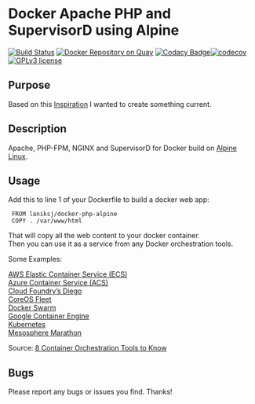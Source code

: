 # Docker Apache PHP and SupervisorD using Alpine
[![Build Status](https://travis-ci.org/LanikSJ/docker-php-alpine.svg?branch=master)](https://travis-ci.org/LanikSJ/docker-php-alpine) [![Docker Repository on Quay](https://quay.io/repository/laniksj/docker-php-alpine/status "Docker Repository on Quay")](https://quay.io/repository/laniksj/docker-php-alpine) [![Codacy Badge](https://api.codacy.com/project/badge/Grade/3fd126b036ab4be2a61ab822b982247e)](https://www.codacy.com/app/Lanik/docker-php-alpine?utm_source=github.com&amp;utm_medium=referral&amp;utm_content=LanikSJ/docker-php-alpine&amp;utm_campaign=Badge_Grade)[![codecov](https://codecov.io/gh/LanikSJ/docker-php-alpine/branch/master/graph/badge.svg)](https://codecov.io/gh/LanikSJ/docker-php-alpine) [![GPLv3 license](https://img.shields.io/badge/License-GPLv3-blue.svg)](http://perso.crans.org/besson/LICENSE.html)

## Purpose
Based on this [Inspiration](https://github.com/TrafeX/docker-php-nginx) I wanted to create something current.

## Description
Apache, PHP-FPM, NGINX and SupervisorD for Docker build on [Alpine Linux](http://www.alpinelinux.org/).

## Usage
Add this to line 1 of your Dockerfile to build a docker web app:

     FROM laniksj/docker-php-alpine
     COPY . /var/www/html

That will copy all the web content to your docker container.<br>
Then you can use it as a service from any Docker orchestration tools.

Some Examples:

[AWS Elastic Container Service (ECS)](https://aws.amazon.com/ecs/)<br>
[Azure Container Service (ACS)](https://azure.microsoft.com/en-us/blog/azure-container-service-preview/)<br>
[Cloud Foundry’s Diego](https://docs.cloudfoundry.org/concepts/diego/diego-architecture.html)<br>
[CoreOS Fleet](https://coreos.com/using-coreos/clustering/)<br>
[Docker Swarm](https://www.docker.com/products/docker-swarm)<br>
[Google Container Engine](https://cloud.google.com/container-engine/)<br>
[Kubernetes](https://kubernetes.io)<br>
[Mesosphere Marathon](https://mesosphere.github.io/marathon/)<br>

Source: [8 Container Orchestration Tools to Know](https://www.linux.com/NewS/8-OPEN-SOURCE-CONTAINER-ORCHESTRATION-TOOLS-KNOW)

## Bugs
Please report any bugs or issues you find. Thanks!
